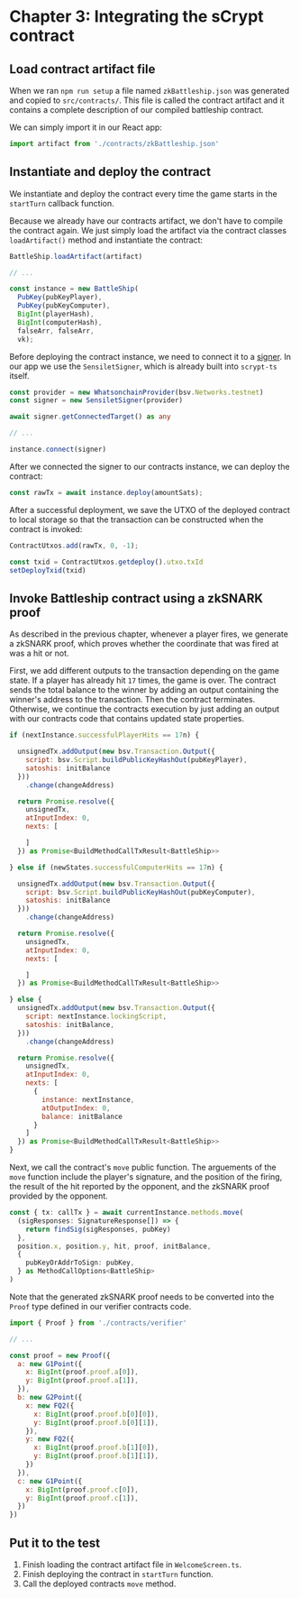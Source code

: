 # Chapter 3: Integrating the sCrypt contract


## Load contract artifact file

When we ran `npm run setup` a file named `zkBattleship.json` was generated and copied to `src/contracts/`. This file is called the contract artifact and it contains a complete description of our compiled battleship contract.

We can simply import it in our React app:
```ts
import artifact from './contracts/zkBattleship.json'
```

## Instantiate and deploy the contract

We instantiate and deploy the contract every time the game starts in the `startTurn` callback function.

Because we already have our contracts artifact, we don't have to compile the contract again. We just simply load the artifact via the contract classes `loadArtifact()` method and instantiate the contract:

```ts
BattleShip.loadArtifact(artifact)

// ...

const instance = new BattleShip(
  PubKey(pubKeyPlayer),
  PubKey(pubKeyComputer),
  BigInt(playerHash),
  BigInt(computerHash),
  falseArr, falseArr,
  vk);
```


Before deploying the contract instance, we need to connect it to a [signer](https://scrypt.io/scrypt-ts/how-to-add-a-signer/). In our app we use the `SensiletSigner`, which is already built into `scrypt-ts` itself.

```ts
const provider = new WhatsonchainProvider(bsv.Networks.testnet)
const signer = new SensiletSigner(provider)

await signer.getConnectedTarget() as any

// ...

instance.connect(signer)
```

After we connected the signer to our contracts instance, we can deploy the contract:
```ts
const rawTx = await instance.deploy(amountSats);
```

After a successful deployment, we save the UTXO of the deployed contract to local storage so that the transaction can be constructed when the contract is invoked:
```ts
ContractUtxos.add(rawTx, 0, -1);

const txid = ContractUtxos.getdeploy().utxo.txId
setDeployTxid(txid)
```


## Invoke Battleship contract using a zkSNARK proof

As described in the previous chapter, whenever a player fires, we generate a zkSNARK proof, which proves whether the coordinate that was fired at was a hit or not.

First, we add different outputs to the transaction depending on the game state. If a player has already hit `17` times, the game is over. The contract sends the total balance to the winner by  adding an output containing the winner's address to the transaction. Then the contract terminates. Otherwise, we continue the contracts execution by just adding an output with our contracts code that contains updated state properties.


```js
if (nextInstance.successfulPlayerHits == 17n) {

  unsignedTx.addOutput(new bsv.Transaction.Output({
    script: bsv.Script.buildPublicKeyHashOut(pubKeyPlayer),
    satoshis: initBalance
  }))
    .change(changeAddress)

  return Promise.resolve({
    unsignedTx,
    atInputIndex: 0,
    nexts: [

    ]
  }) as Promise<BuildMethodCallTxResult<BattleShip>>

} else if (newStates.successfulComputerHits == 17n) {

  unsignedTx.addOutput(new bsv.Transaction.Output({
    script: bsv.Script.buildPublicKeyHashOut(pubKeyComputer),
    satoshis: initBalance
  }))
    .change(changeAddress)

  return Promise.resolve({
    unsignedTx,
    atInputIndex: 0,
    nexts: [

    ]
  }) as Promise<BuildMethodCallTxResult<BattleShip>>

} else {
  unsignedTx.addOutput(new bsv.Transaction.Output({
    script: nextInstance.lockingScript,
    satoshis: initBalance,
  }))
    .change(changeAddress)

  return Promise.resolve({
    unsignedTx,
    atInputIndex: 0,
    nexts: [
      {
        instance: nextInstance,
        atOutputIndex: 0,
        balance: initBalance
      }
    ]
  }) as Promise<BuildMethodCallTxResult<BattleShip>>
}
```

Next, we call the contract's `move` public function. The arguements of the `move` function include the player's signature, and the position of the firing, the result of the hit reported by the opponent, and the zkSNARK proof provided by the opponent.

```ts
const { tx: callTx } = await currentInstance.methods.move(
  (sigResponses: SignatureResponse[]) => {
    return findSig(sigResponses, pubKey)
  },
  position.x, position.y, hit, proof, initBalance,
  {
    pubKeyOrAddrToSign: pubKey,
  } as MethodCallOptions<BattleShip>
)
```

Note that the generated zkSNARK proof needs to be converted into the `Proof` type defined in our verifier contracts code.

```js
import { Proof } from './contracts/verifier'

// ...

const proof = new Proof({
  a: new G1Point({
    x: BigInt(proof.proof.a[0]),
    y: BigInt(proof.proof.a[1]),
  }),
  b: new G2Point({
    x: new FQ2({
      x: BigInt(proof.proof.b[0][0]),
      y: BigInt(proof.proof.b[0][1]),
    }),
    y: new FQ2({
      x: BigInt(proof.proof.b[1][0]),
      y: BigInt(proof.proof.b[1][1]),
    })
  }),
  c: new G1Point({
    x: BigInt(proof.proof.c[0]),
    y: BigInt(proof.proof.c[1]),
  })
})
```

## Put it to the test

1. Finish loading the contract artifact file in `WelcomeScreen.ts`.
2. Finish deploying the contract in `startTurn` function.
3. Call the deployed contracts `move` method.

